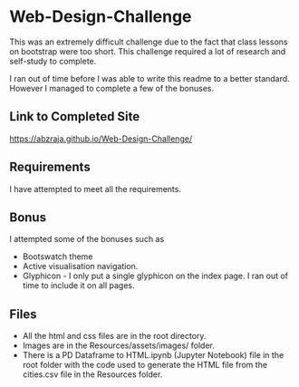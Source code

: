 # Web-Design-Challenge
This was an extremely difficult challenge due to the fact that class lessons on bootstrap were too short. This challenge required a lot of research and self-study to complete.

I ran out of time before I was able to write this readme to a better standard. However I managed to complete a few of the bonuses.

## Link to Completed Site
https://abzraja.github.io/Web-Design-Challenge/

## Requirements
I have attempted to meet all the requirements.

## Bonus
I attempted some of the bonuses such as 
* Bootswatch theme
* Active visualisation navigation.
* Glyphicon - I only put a single glyphicon on the index page. I ran out of time to include it on all pages.

## Files
* All the html and css files are in the root directory.
* Images are in the Resources/assets/images/ folder.
* There is a PD Dataframe to HTML.ipynb (Jupyter Notebook) file in the root folder with the code used to generate the HTML file from the cities.csv file in the Resources folder.

